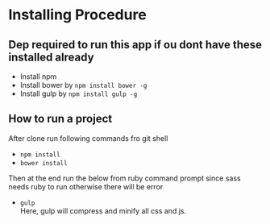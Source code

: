 # Installing Procedure

## Dep required to run this app if ou dont have these installed already
* Install npm
* Install bower by <code>npm install bower -g</code>
* Install gulp by <code>npm install gulp -g</code>

## How to run a project
After clone run following commands fro git shell

* <code>npm install</code><br>
* <code>bower install</code><br>

Then at the end run the below from ruby command prompt since sass needs ruby to run otherwise there will be error
* <code>gulp</code> <br>
Here, gulp will compress and minify all css and js.
